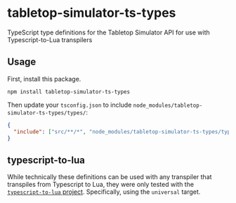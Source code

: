 # tabletop-simulator-ts-types

TypeScript type definitions for the Tabletop Simulator API for use with Typescript-to-Lua transpilers

## Usage

First, install this package.

`npm install tabletop-simulator-ts-types`

Then update your `tsconfig.json` to include `node_modules/tabletop-simulator-ts-types/types/`:

```json
{
  "include": ["src/**/*", "node_modules/tabletop-simulator-ts-types/types/*"]
}
```

## typescript-to-lua

While technically these definitions can be used with any transpiler that transpiles from Typescript to Lua, they were only tested with the [`typescript-to-lua` project](https://github.com/TypeScriptToLua/TypeScriptToLua). Specifically, using the `universal` target.
